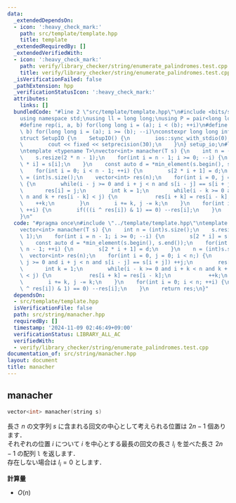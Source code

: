 ```yaml
---
data:
  _extendedDependsOn:
  - icon: ':heavy_check_mark:'
    path: src/template/template.hpp
    title: template
  _extendedRequiredBy: []
  _extendedVerifiedWith:
  - icon: ':heavy_check_mark:'
    path: verify/library_checker/string/enumerate_palindromes.test.cpp
    title: verify/library_checker/string/enumerate_palindromes.test.cpp
  _isVerificationFailed: false
  _pathExtension: hpp
  _verificationStatusIcon: ':heavy_check_mark:'
  attributes:
    links: []
  bundledCode: "#line 2 \"src/template/template.hpp\"\n#include <bits/stdc++.h>\n\
    using namespace std;\nusing ll = long long;\nusing P = pair<long long, long long>;\n\
    #define rep(i, a, b) for(long long i = (a); i < (b); ++i)\n#define rrep(i, a,\
    \ b) for(long long i = (a); i >= (b); --i)\nconstexpr long long inf = 4e18;\n\
    struct SetupIO {\n    SetupIO() {\n        ios::sync_with_stdio(0);\n        cin.tie(0);\n\
    \        cout << fixed << setprecision(30);\n    }\n} setup_io;\n#line 3 \"src/string/manacher.hpp\"\
    \ntemplate <typename T>\nvector<int> manacher(T s) {\n    int n = (int)s.size();\n\
    \    s.resize(2 * n - 1);\n    for(int i = n - 1; i >= 0; --i) {\n        s[2\
    \ * i] = s[i];\n    }\n    const auto d = *min_element(s.begin(), s.end());\n\
    \    for(int i = 0; i < n - 1; ++i) {\n        s[2 * i + 1] = d;\n    }\n    n\
    \ = (int)s.size();\n    vector<int> res(n);\n    for(int i = 0, j = 0; i < n;)\
    \ {\n        while(i - j >= 0 and i + j < n and s[i - j] == s[i + j]) ++j;\n \
    \       res[i] = j;\n        int k = 1;\n        while(i - k >= 0 and i + k <\
    \ n and k + res[i - k] < j) {\n            res[i + k] = res[i - k];\n        \
    \    ++k;\n        }\n        i += k, j -= k;\n    }\n    for(int i = 0; i < n;\
    \ ++i) {\n        if(((i ^ res[i]) & 1) == 0) --res[i];\n    }\n    return res;\n\
    }\n"
  code: "#pragma once\n#include \"../template/template.hpp\"\ntemplate <typename T>\n\
    vector<int> manacher(T s) {\n    int n = (int)s.size();\n    s.resize(2 * n -\
    \ 1);\n    for(int i = n - 1; i >= 0; --i) {\n        s[2 * i] = s[i];\n    }\n\
    \    const auto d = *min_element(s.begin(), s.end());\n    for(int i = 0; i <\
    \ n - 1; ++i) {\n        s[2 * i + 1] = d;\n    }\n    n = (int)s.size();\n  \
    \  vector<int> res(n);\n    for(int i = 0, j = 0; i < n;) {\n        while(i -\
    \ j >= 0 and i + j < n and s[i - j] == s[i + j]) ++j;\n        res[i] = j;\n \
    \       int k = 1;\n        while(i - k >= 0 and i + k < n and k + res[i - k]\
    \ < j) {\n            res[i + k] = res[i - k];\n            ++k;\n        }\n\
    \        i += k, j -= k;\n    }\n    for(int i = 0; i < n; ++i) {\n        if(((i\
    \ ^ res[i]) & 1) == 0) --res[i];\n    }\n    return res;\n}"
  dependsOn:
  - src/template/template.hpp
  isVerificationFile: false
  path: src/string/manacher.hpp
  requiredBy: []
  timestamp: '2024-11-09 02:46:49+09:00'
  verificationStatus: LIBRARY_ALL_AC
  verifiedWith:
  - verify/library_checker/string/enumerate_palindromes.test.cpp
documentation_of: src/string/manacher.hpp
layout: document
title: manacher
---
```


## manacher

```cpp
vector<int> manacher(string s)
```

長さ $n$ の文字列 $s$ に含まれる回文の中心として考えられる位置は $2n - 1$ 個あります．<br>
それぞれの位置 $i$ について $i$ を中心とする最長の回文の長さ $l_{i}$ を並べた長さ $2n - 1$ の配列 `l` を返します．<br>
存在しない場合は $l_{i} = 0$ とします．

**計算量**

- $O(n)$